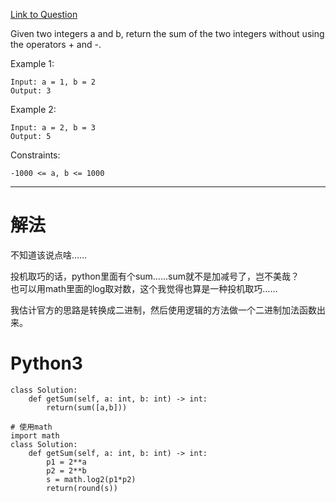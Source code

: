 [Link to Question](https://leetcode.com/explore/interview/card/top-interview-questions-medium/114/others/822/)




Given two integers a and b, return the sum of the two integers without using the operators + and -.

 

Example 1:
```
Input: a = 1, b = 2
Output: 3
```
Example 2:
```
Input: a = 2, b = 3
Output: 5
 ```

Constraints:
```
-1000 <= a, b <= 1000
```

-----
# 解法
不知道该说点啥……

投机取巧的话，python里面有个sum……sum就不是加减号了，岂不美哉？   
也可以用math里面的log取对数，这个我觉得也算是一种投机取巧……

我估计官方的思路是转换成二进制，然后使用逻辑的方法做一个二进制加法函数出来。

# Python3

```python3
class Solution:
    def getSum(self, a: int, b: int) -> int:
        return(sum([a,b]))

# 使用math
import math
class Solution:
    def getSum(self, a: int, b: int) -> int:
        p1 = 2**a
        p2 = 2**b
        s = math.log2(p1*p2)
        return(round(s))
```